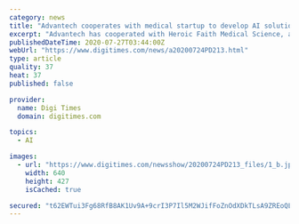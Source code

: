 ```yaml
---
category: news
title: "Advantech cooperates with medical startup to develop AI solution"
excerpt: "Advantech has cooperated with Heroic Faith Medical Science, a medical startup, to develop an AI-based continuous lung sound monitoring system, according to the IPC maker."
publishedDateTime: 2020-07-27T03:44:00Z
webUrl: "https://www.digitimes.com/news/a20200724PD213.html"
type: article
quality: 37
heat: 37
published: false

provider:
  name: Digi Times
  domain: digitimes.com

topics:
  - AI

images:
  - url: "https://www.digitimes.com/newsshow/20200724PD213_files/1_b.jpg"
    width: 640
    height: 427
    isCached: true

secured: "t62EWTui3Fg68RfB8AK1Uv9A+9crI3P7Il5M2WJifFoZnOdXDkTLsA9ZREoQL2vv24Ywd3QQoVgq3e2v2ueqqO64jG6gz9aVTzsxxA6ZoTgEzZmDCFA2zBEG4sneYu8JiK+EH2DUYpjadyR/kSKX3tdFWT3rkQGOjEU27vK3f59gyyKjbWhAMXSX4pLe4GxthMJ1s2b06moKq7D7ePfoUg9dTPrzamuJyR7rA6gwWq2IJBAfQ2KKvDMSeCtNFuiEjNbt2EUFIpB4B+xbwIyr5TPCSGc0OP4+W0kexxyoKPZnLuoLN/C80ZWO5fbRJAOyz9PaJ24+UkMluLe9CBr3Mw==;h+OmnxcZ1KTWs52CfcXnCA=="
---
```


